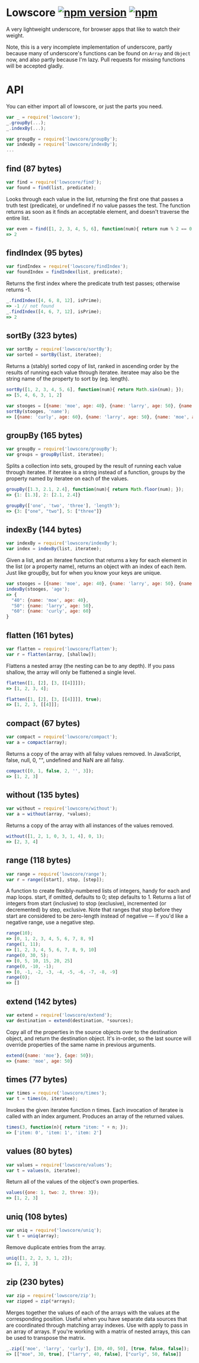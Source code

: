 # Lowscore [![npm version](https://img.shields.io/npm/v/lowscore.svg)](https://www.npmjs.com/package/lowscore) [![npm](https://img.shields.io/npm/dm/lowscore.svg)](https://www.npmjs.com/package/lowscore)

A very lightweight underscore, for browser apps that like to watch their weight.

Note, this is a very incomplete implementation of underscore, partly because many of underscore's functions can be found on `Array` and `Object` now, and also partly because I'm lazy. Pull requests for missing functions will be accepted gladly.

# API

You can either import all of lowscore, or just the parts you need.

```js
var _ = require('lowscore');
_.groupBy(...);
_.indexBy(...);

var groupBy = require('lowscore/groupBy');
var indexBy = require('lowscore/indexBy');
...
```

## find (87 bytes)

```js
var find = require('lowscore/find');
var found = find(list, predicate);
```

Looks through each value in the list, returning the first one that passes a truth test (predicate), or undefined if no value passes the test. The function returns as soon as it finds an acceptable element, and doesn't traverse the entire list.

```js
var even = find([1, 2, 3, 4, 5, 6], function(num){ return num % 2 == 0; });
=> 2
```

## findIndex (95 bytes)

```js
var findIndex = require('lowscore/findIndex');
var foundIndex = findIndex(list, predicate);
```

Returns the first index where the predicate truth test passes; otherwise returns -1.

```js
_.findIndex([4, 6, 8, 12], isPrime);
=> -1 // not found
_.findIndex([4, 6, 7, 12], isPrime);
=> 2
```

## sortBy (323 bytes)

```js
var sortBy = require('lowscore/sortBy');
var sorted = sortBy(list, iteratee);
```

Returns a (stably) sorted copy of list, ranked in ascending order by the results of running each value through iteratee. iteratee may also be the string name of the property to sort by (eg. length).

```js
sortBy([1, 2, 3, 4, 5, 6], function(num){ return Math.sin(num); });
=> [5, 4, 6, 3, 1, 2]

var stooges = [{name: 'moe', age: 40}, {name: 'larry', age: 50}, {name: 'curly', age: 60}];
sortBy(stooges, 'name');
=> [{name: 'curly', age: 60}, {name: 'larry', age: 50}, {name: 'moe', age: 40}];
```

## groupBy (165 bytes)

```js
var groupBy = require('lowscore/groupBy');
var groups = groupBy(list, iteratee);
```

Splits a collection into sets, grouped by the result of running each value through iteratee. If iteratee is a string instead of a function, groups by the property named by iteratee on each of the values.

```js
groupBy([1.3, 2.1, 2.4], function(num){ return Math.floor(num); });
=> {1: [1.3], 2: [2.1, 2.4]}

groupBy(['one', 'two', 'three'], 'length');
=> {3: ["one", "two"], 5: ["three"]}
```

## indexBy (144 bytes)

```js
var indexBy = require('lowscore/indexBy');
var index = indexBy(list, iteratee);
```

Given a list, and an iteratee function that returns a key for each element in the list (or a property name), returns an object with an index of each item. Just like groupBy, but for when you know your keys are unique.

```js
var stooges = [{name: 'moe', age: 40}, {name: 'larry', age: 50}, {name: 'curly', age: 60}];
indexBy(stooges, 'age');
=> {
  "40": {name: 'moe', age: 40},
  "50": {name: 'larry', age: 50},
  "60": {name: 'curly', age: 60}
}
```

## flatten (161 bytes)

```js
var flatten = require('lowscore/flatten');
var r = flatten(array, [shallow]);
```

Flattens a nested array (the nesting can be to any depth). If you pass shallow, the array will only be flattened a single level.

```js
flatten([1, [2], [3, [[4]]]]);
=> [1, 2, 3, 4];

flatten([1, [2], [3, [[4]]]], true);
=> [1, 2, 3, [[4]]];
```

## compact (67 bytes)

```js
var compact = require('lowscore/compact');
var a = compact(array);
```

Returns a copy of the array with all falsy values removed. In JavaScript, false, null, 0, "", undefined and NaN are all falsy.

```js
compact([0, 1, false, 2, '', 3]);
=> [1, 2, 3]
```

## without (135 bytes)

```js
var without = require('lowscore/without');
var a = without(array, *values);
```

Returns a copy of the array with all instances of the values removed.

```js
without([1, 2, 1, 0, 3, 1, 4], 0, 1);
=> [2, 3, 4]
```

## range (118 bytes)

```js
var range = require('lowscore/range');
var r = range([start], stop, [step]);
```

A function to create flexibly-numbered lists of integers, handy for each and map loops. start, if omitted, defaults to 0; step defaults to 1. Returns a list of integers from start (inclusive) to stop (exclusive), incremented (or decremented) by step, exclusive. Note that ranges that stop before they start are considered to be zero-length instead of negative — if you'd like a negative range, use a negative step.

```js
range(10);
=> [0, 1, 2, 3, 4, 5, 6, 7, 8, 9]
range(1, 11);
=> [1, 2, 3, 4, 5, 6, 7, 8, 9, 10]
range(0, 30, 5);
=> [0, 5, 10, 15, 20, 25]
range(0, -10, -1);
=> [0, -1, -2, -3, -4, -5, -6, -7, -8, -9]
range(0);
=> []
```

## extend (142 bytes)

```js
var extend = require('lowscore/extend');
var destination = extend(destination, *sources);
```

Copy all of the properties in the source objects over to the destination object, and return the destination object. It's in-order, so the last source will override properties of the same name in previous arguments.

```js
extend({name: 'moe'}, {age: 50});
=> {name: 'moe', age: 50}
```

## times (77 bytes)

```js
var times = require('lowscore/times');
var t = times(n, iteratee);
```

Invokes the given iteratee function n times. Each invocation of iteratee is called with an index argument. Produces an array of the returned values. 

```js
times(3, function(n){ return "item: " + n; });
=> ['item: 0', 'item: 1', 'item: 2']
```

## values (80 bytes)

```js
var values = require('lowscore/values');
var t = values(n, iteratee);
```

Return all of the values of the object's own properties.

```js
values({one: 1, two: 2, three: 3});
=> [1, 2, 3]
```

## uniq (108 bytes)

```js
var uniq = require('lowscore/uniq');
var t = uniq(array);
```

Remove duplicate entries from the array.

```js
uniq([1, 2, 2, 3, 1, 2]);
=> [1, 2, 3]
```

## zip (230 bytes)

```js
var zip = require('lowscore/zip');
var zipped = zip(*arrays);
```

Merges together the values of each of the arrays with the values at the corresponding position. Useful when you have separate data sources that are coordinated through matching array indexes. Use with apply to pass in an array of arrays. If you're working with a matrix of nested arrays, this can be used to transpose the matrix.

```js
_.zip(['moe', 'larry', 'curly'], [30, 40, 50], [true, false, false]);
=> [["moe", 30, true], ["larry", 40, false], ["curly", 50, false]]
```
